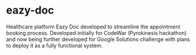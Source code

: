 # eazy-doc
Healthcare platform Eazy Doc developed to streamline the appointment booking process. Developed initially for CodeWar (Pyrokinesis hackathon) and now being further developed for Google Solutions challenge with plans to deploy it as a fully functional system.
